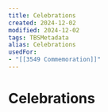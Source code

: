 ```yaml
---
title: Celebrations
created: 2024-12-02
modified: 2024-12-02
tags: TBSMetadata
alias: Celebrations
usedFor:
- "[[3549 Commemoration]]"
---
```

# Celebrations
